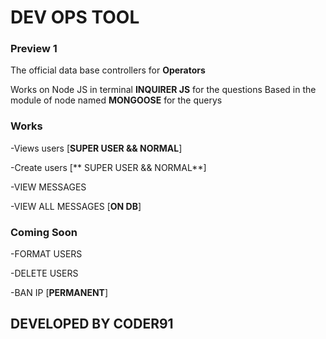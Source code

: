 # DEV OPS TOOL
### Preview 1
The official data base controllers for **Operators**


Works on Node JS in terminal **INQUIRER JS** for the questions
Based in the module of node named **MONGOOSE** for the querys

### Works
-Views users [**SUPER USER && NORMAL**]

-Create users [** SUPER USER && NORMAL**]

-VIEW MESSAGES

-VIEW ALL MESSAGES [**ON DB**]

### Coming Soon
-FORMAT USERS

-DELETE USERS

-BAN IP [**PERMANENT**]

## DEVELOPED BY CODER91
